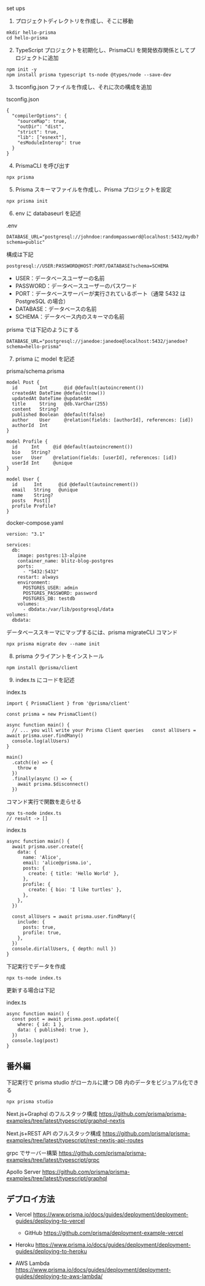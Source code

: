 set ups

1. プロジェクトディレクトリを作成し、そこに移動

```
mkdir hello-prisma
cd hello-prisma
```

2. TypeScript プロジェクトを初期化し、PrismaCLI を開発依存関係としてプロジェクトに追加

```
npm init -y
npm install prisma typescript ts-node @types/node --save-dev
```

3. tsconfig.json ファイルを作成し、それに次の構成を追加

tsconfig.json

```
{
  "compilerOptions": {
    "sourceMap": true,
    "outDir": "dist",
    "strict": true,
    "lib": ["esnext"],
    "esModuleInterop": true
  }
}
```

4. PrismaCLI を呼び出す

```
npx prisma
```

5. Prisma スキーマファイルを作成し、Prisma プロジェクトを設定

```
npx prisma init
```

6. env に databaseurl を記述

.env

```
DATABASE_URL="postgresql://johndoe:randompassword@localhost:5432/mydb?schema=public"
```

構成は下記

```
postgresql://USER:PASSWORD@HOST:PORT/DATABASE?schema=SCHEMA
```

- USER：データベースユーザーの名前
- PASSWORD：データベースユーザーのパスワード
- PORT：データベースサーバーが実行されているポート（通常 5432 は PostgreSQL の場合）
- DATABASE：データベースの名前
- SCHEMA：データベース内のスキーマの名前

prisma では下記のようにする

```
DATABASE_URL="postgresql://janedoe:janedoe@localhost:5432/janedoe?schema=hello-prisma"
```

7. prisma に model を記述

prisma/schema.prisma

```
model Post {
  id        Int      @id @default(autoincrement())
  createdAt DateTime @default(now())
  updatedAt DateTime @updatedAt
  title     String   @db.VarChar(255)
  content   String?
  published Boolean  @default(false)
  author    User     @relation(fields: [authorId], references: [id])
  authorId  Int
}

model Profile {
  id     Int     @id @default(autoincrement())
  bio    String?
  user   User    @relation(fields: [userId], references: [id])
  userId Int     @unique
}

model User {
  id      Int      @id @default(autoincrement())
  email   String   @unique
  name    String?
  posts   Post[]
  profile Profile?
}
```

docker-compose.yaml

```
version: "3.1"

services:
  db:
    image: postgres:13-alpine
    container_name: blitz-blog-postgres
    ports:
      - "5432:5432"
    restart: always
    environment:
      POSTGRES_USER: admin
      POSTGRES_PASSWORD: password
      POSTGRES_DB: testdb
    volumes:
      - dbdata:/var/lib/postgresql/data
volumes:
  dbdata:

```

データベーススキーマにマップするには、prisma migrateCLI コマンド

```
npx prisma migrate dev --name init
```

8. prisma クライアントをインストール

```
npm install @prisma/client
```

9. index.ts にコードを記述

index.ts

```
import { PrismaClient } from '@prisma/client'

const prisma = new PrismaClient()

async function main() {
  // ... you will write your Prisma Client queries   const allUsers = await prisma.user.findMany()
  console.log(allUsers)
}

main()
  .catch((e) => {
    throw e
  })
  .finally(async () => {
    await prisma.$disconnect()
  })
```

コマンド実行で関数を走らせる

```
npx ts-node index.ts
// result -> []
```

index.ts

```
async function main() {
  await prisma.user.create({
    data: {
      name: 'Alice',
      email: 'alice@prisma.io',
      posts: {
        create: { title: 'Hello World' },
      },
      profile: {
        create: { bio: 'I like turtles' },
      },
    },
  })

  const allUsers = await prisma.user.findMany({
    include: {
      posts: true,
      profile: true,
    },
  })
  console.dir(allUsers, { depth: null })
}
```

下記実行でデータを作成

```
npx ts-node index.ts
```

更新する場合は下記

index.ts

```
async function main() {
  const post = await prisma.post.update({
    where: { id: 1 },
    data: { published: true },
  })
  console.log(post)
}
```

## 番外編

下記実行で prisma studio がローカルに建つ
DB 内のデータをビジュアル化できる

```
npx prisma studio
```

Next.js+Graphql のフルスタック構成
https://github.com/prisma/prisma-examples/tree/latest/typescript/graphql-nextjs

Next.js+REST API のフルスタック構成
https://github.com/prisma/prisma-examples/tree/latest/typescript/rest-nextjs-api-routes

grpc でサーバー構築
https://github.com/prisma/prisma-examples/tree/latest/typescript/grpc

Apollo Server
https://github.com/prisma/prisma-examples/tree/latest/typescript/graphql

## デプロイ方法

- Vercel
  https://www.prisma.io/docs/guides/deployment/deployment-guides/deploying-to-vercel

  - GitHub
    https://github.com/prisma/deployment-example-vercel

- Heroku
  https://www.prisma.io/docs/guides/deployment/deployment-guides/deploying-to-heroku

- AWS Lambda
  https://www.prisma.io/docs/guides/deployment/deployment-guides/deploying-to-aws-lambda/
